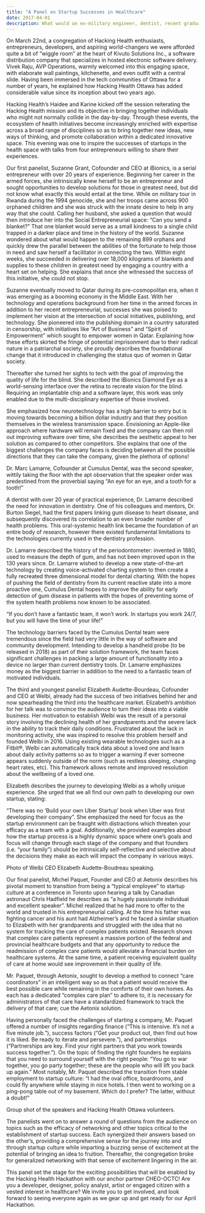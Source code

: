 ```yaml
---
title: "A Panel on Startup Successes in Healthcare"
date: 2017-04-01
description: What would an ex-military engineer, dentist, recent graduate, and industry professional have in common? Each has the profound desire to bring their healthcare vision to light in the hopes of helping the world. With experience of negotiating their way through the challenges of starting up their own healthcare companies, this diverse panel offered a number of insights into the world of startup in the healthcare field and kindly shared their expertise with the aspiring entrepreneurial enthusiasts in attendance.
---
```


On March 22nd, a congregation of Hacking Health enthusiasts, entrepreneurs, developers, and aspiring world-changers we were afforded quite a bit of “wiggle room” at the heart of Kivuto Solutions Inc., a software distribution company that specializes in hosted electronic software delivery. Vivek Raju, AVP Operations, warmly welcomed into this engaging space, with elaborate wall paintings, kitchenette, and even outfit with a central slide. Having been immersed in the tech communities of Ottawa for a number of years, he explained how Hacking Health Ottawa has added considerable value since its inception about two years ago.

Hacking Health’s Haidee and Karine kicked off the session reiterating the Hacking Health mission and its objective in bringing together individuals who might not normally collide in the day-by-day. Through these events, the ecosystem of health initiatives become increasingly enriched with expertise across a broad range of disciplines so as to bring together new ideas, new ways of thinking, and promote collaboration within a dedicated innovative space. This evening was one to inspire the successes of startups in the health space with talks from four entrepreneurs willing to share their experiences.

Our first panelist, Suzanne Grant, Cofounder and CEO at iBionics, is a serial entrepreneur with over 20 years of experience. Beginning her career in the armed forces, she intrinsically knew herself to be an entrepreneur and sought opportunities to develop solutions for those in greatest need, but did not know what exactly this would entail at the time. While on military tour in Rwanda during the 1994 genocide, she and her troops came across 900 orphaned children and she was struck with the innate desire to help in any way that she could. Calling her husband, she asked a question that would then introduce her into the Social Entrepreneurial space: “Can you send a blanket?” That one blanket would serve as a small kindness to a single child trapped in a darker place and time in the history of the world. Suzanne wondered about what would happen to the remaining 899 orphans and quickly drew the parallel between the abilities of the fortunate to help those in need and saw herself a facilitator in connecting the two. Within eight weeks, she succeeded in delivering over 18,000 kilograms of blankets and supplies to these children in greatest need by engaging a country with a heart set on helping. She explains that once she witnessed the success of this initiative, she could not stop.

Suzanne eventually moved to Qatar during its pre-cosmopolitan era, when it was emerging as a booming economy in the Middle East. With her technology and operations background from her time in the armed forces in addition to her recent entrepreneurial, successes she was poised to implement her vision at the intersection of social initiatives, publishing, and technology. She pioneered into the publishing domain in a country saturated in censorship, with initiatives like “Art of Business” and “Spirit of Empowerment” which sought to empower women in Qatar. Explaining how these efforts skirted the fringe of potential imprisonment due to their radical nature in a patriarchal society, she proudly describes the foundational change that it introduced in challenging the status quo of women in Qatar society.

Thereafter she turned her sights to tech with the goal of improving the quality of life for the blind. She described the iBionics Diamond Eye as a world-sensing interface over the retina to recreate vision for the blind. Requiring an implantable chip and a software layer, this work was only enabled due to the multi-disciplinary expertise of those involved.

She emphasized how neurotechnology has a high barrier to entry but is moving towards becoming a billion dollar industry and that they position themselves in the wireless transmission space. Envisioning an Apple-like approach where hardware will remain fixed and the company can then roll out improving software over time, she describes the aesthetic appeal to her solution as compared to other competitors. She explains that one of the biggest challenges the company faces is deciding between all the possible directions that they can take the company, given the plethora of options!

Dr. Marc Lamarre, Cofounder at Cumulus Dental, was the second speaker, wittily taking the floor with the apt observation that the speaker order was predestined from the proverbial saying “An eye for an eye, and a tooth for a tooth!”

A dentist with over 20 year of practical experience, Dr. Lamarre described the need for innovation in dentistry. One of his colleagues and mentors, Dr. Burton Siegel, had the first papers linking gum disease to heart disease, and subsequently discovered its correlation to an even broader number of health problems. This oral-systemic health link became the foundation of an entire body of research, however there existed fundamental limitations to the technologies currently used in the dentistry profession.

Dr. Lamarre described the history of the periodontometer: invented in 1880, used to measure the depth of gum, and has not been improved upon in the 130 years since. Dr. Lamarre wished to develop a new state-of-the-art technology by creating voice-activated charting system to then create a fully recreated three dimensional model for dental charting. With the hopes of pushing the field of dentistry from its current reactive state into a more proactive one, Cumulus Dental hopes to improve the ability for early detection of gum disease in patients with the hopes of preventing some of the system health problems now known to be associated.

“If you don’t have a fantastic team, it won’t work. In startups you work 24/7, but you will have the time of your life!”

The technology barriers faced by the Cumulus Dental team were tremendous since the field had very little in the way of software and community development. Intending to develop a handheld probe (to be released in 2018) as part of their solution framework, the team faces significant challenges in packing a large amount of functionality into a device no larger than current dentistry tools. Dr. Lamarre emphasizes money as the biggest barrier in addition to the need to a fantastic team of motivated individuals.

The third and youngest panelist Elizabeth Audette-Bourdeau, Cofounder and CEO at Welbi, already had the success of two initiatives behind her and now spearheading the third into the healthcare market. Elizabeth’s ambition for her talk was to convince the audience to turn their ideas into a viable business. Her motivation to establish Welbi was the result of a personal story involving the declining health of her grandparents and the severe lack in the ability to track their daily conditions. Frustrated about the lack in monitoring activity, she was inspired to resolve this problem herself and founded Welbi in 2016. Using existing wearable technologies such as a Fitbit®, Welbi can automatically track data about a loved one and learn about daily activity patterns so as to trigger a warning if ever someone appears suddenly outside of the norm (such as restless sleeping, changing heart rates, etc). This framework allows remote and improved resolution about the wellbeing of a loved one.

Elizabeth describes the journey to developing Welbi as a wholly unique experience. She urged that we all find our own path to developing our own startup, stating:

“There was no ‘Build your own Uber Startup’ book when Uber was first developing their company”.
She emphasized the need for focus as the startup environment can be fraught with distractions which threaten your efficacy as a team with a goal. Additionally, she provided examples about how the startup process is a highly dynamic space where one’s goals and focus will change through each stage of the company and that founders (i.e. “your family”) should be intrinsically self-reflective and selective about the decisions they make as each will impact the company in various ways.

Photo of Welbi CEO Elizabeth Audette-Boudreau speaking.

Our final panelist, Michel Paquet, Founder and CEO at Aetonix describes his pivotal moment to transition from being a “typical employee” to startup culture at a conference in Toronto upon hearing a talk by Canadian astronaut Chris Hadfield he describes as “a hugely passionate individual and excellent speaker”. Michel realized that he had more to offer to the world and trusted in his entrepreneurial calling. At the time his father was fighting cancer and his aunt had Alzheimer’s and he faced a similar situation to Elizabeth with her grandparents and struggled with the idea that no system for tracking the care of complex patients existed. Research shows that complex care patients represent a massive portion of the federal and provincial healthcare budgets and that any opportunity to reduce the readmission of complex care patients would alleviate a financial burden on healthcare systems. At the same time, a patient receiving equivalent quality of care at home would see improvement in their quality of life.

Mr. Paquet, through Aetonix, sought to develop a method to connect “care coordinators” in an intelligent way so as that a patient would receive the best possible care while remaining in the comforts of their own homes. As each has a dedicated “complex care plan” to adhere to, it is necessary for administrators of that care have a standardized framework to track the delivery of that care; cue the Aetonix solution.

Having personally faced the challenges of starting a company, Mr. Paquet offered a number of insights regarding finance (“This is intensive. It’s not a five minute job.”), success factors (“Get your product out, then find out how it is liked. Be ready to iterate and persevere.”), and partnerships (“Partnerships are key. Find your right partners that you work towards success together.”). On the topic of finding the right founders he explains that you need to surround yourself with the right people: “You go to war together, you go party together; these are the people who will lift you back up again.” Most notably, Mr. Paquet described the transition from stable employment to startup culture: “I had the oval office, boardrooms, and could fly anywhere while staying in nice hotels. I then went to working on a ping-pong table out of my basement. Which do I prefer? The latter, without a doubt!”

Group shot of the speakers and Hacking Health Ottawa volunteers.

The panelists went on to answer a round of questions from the audience on topics such as the efficacy of networking and other topics critical to the establishment of startup success. Each synergized their answers based on the other’s, providing a comprehensive sense for the journey into and through startup culture while imparting a buzzing sense of excitement at the potential of bringing an idea to fruition. Thereafter, the congregation broke for generalized networking with that sense of excitement lingering in the air.

This panel set the stage for the exciting possibilities that will be enabled by the Hacking Health Hackathon with our anchor partner CHEO-OCTC! Are you a developer, designer, policy analyst, artist or engaged citizen with a vested interest in healthcare? We invite you to get involved, and look forward to seeing everyone again as we gear up and get ready for our April Hackathon.